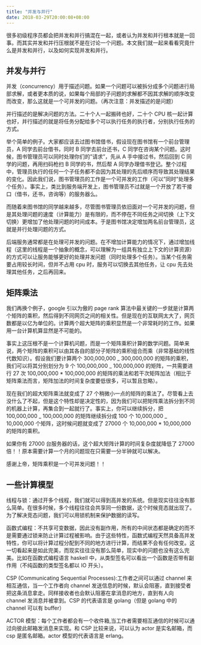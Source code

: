 ```yaml
---
title: "并发与并行"
date: 2018-03-29T20:00:08+08:00
---
```


很多初级程序员都会把并发和并行搞混在一起，或者认为并发和并行根本就是一回事。而其实并发和并行压根就不是在讨论一个问题。本文我们就一起来看看究竟什么是并发和并行，以及如何实现并发和并行。

## 并发与并行

并发（concurrency）用于描述问题。如果一个问题可以被拆分成多个问题进行局部求解，或者更本质的说，如果每个局部的子问题的求解都不因其求解的顺序改变而改变，那么这就是一个可并发的问题。（再次注意：并发描述的是问题）

并行描述的是解决问题的方法。二十个人一起搬砖也好，二十个 CPU 核一起计算也好，并行描述的就是将任务分配给多个可以执行任务的执行者，分别执行任务的方式。

举个简单的例子。大家都应该去过图书馆借书，假设现在图书馆有一个前台管理员，A 同学去前台借书，同时 B 同学去前台还书，C 同学在咨询某个问题。这时候，图书管理员可以同时处理你们的”请求”，先从 A 手中接过书，然后回到 C 同学的问题，再用扫码枪扫 B 同学的书，然后帮 A 同学办理借书登记。整个过程中，管理员执行的任何一个子任务都不会因为其处理的先后顺序而导致其处理结果的变化。因此我们说，图书管理员的工作是一个可并发的工作（可以”同时”处理多个任务）。事实上，类比到服务端开发上，图书管理员不过就是一个开放了若干接口（借书，还书，咨询等）的服务器么。

而随着来图书馆的同学越来越多，尽管图书管理员依旧面对一个可并发的问题，但是其处理问题的速度（计算能力）是有限的，而不停在不同任务之间切换（上下文切换）更增加了他处理问题的时间成本。于是图书馆决定增加两名前台管理员，这就是并行处理问题的方式。

后端服务通常都是在处理可并发的问题。在不增加计算能力的情况下，通过增加线程（这里的线程是一个抽象的概念，可以理解为一组具有独立上下文的计算资源）的方式可以让服务能够更好的处理并发问题（同时处理多个任务）。当某个任务需要占用较长时间，但并不占用 cpu 时，服务可以切换去其他任务，让 cpu 先去处理其他任务，之后再回来。

## 矩阵乘法

我们再换个例子，google 引以为傲的 page rank 算法中最关键的一步就是计算两个矩阵的乘积，然后得到不同网页之间的相关性。但是现在的互联网太大了，网页数都是以亿为单位的。计算两个超大矩阵的乘积显然是一个非常耗时的工作。如果用一台计算机算显然是不可能的。

事实上这压根不是一个计算机问题，而是一个矩阵乘积计算的数学问题。简单来说，两个矩阵的乘积可以由其各自的部分子矩阵的乘积组合而乘（非常基础的线性代数知识）。假设我们要计算两个 300,000,000 _ 300,000,000 的矩阵的乘积，我们可以将其分别划分为 9 个 100,000,000 _ 100,000,000 的矩阵，一共需要进行 27 次 100,000,000 \* 100,000,000 的矩阵的乘法和若干次矩阵加法（相比于矩阵乘法而言，矩阵加法的时间复杂度要低很多，可以暂且忽略）。

现在我们的超大矩阵乘法就变成了 27 个稍微小一点的矩阵的乘法了。尽管看上去没什么了不起，但是这个特性却是决定性的，因为我们可以把矩阵乘法拆分到不同的机器上计算，再集合到一起就行了。事实上，你可以继续拆分，把 100,000,000 _ 100,000,000 的矩阵继续拆分成 100 个 10,000,000 _ 10,000,000 个矩阵，这时候问题就变成了 27000 个 10,000,000 \* 10,000,000 的矩阵的乘积。

如果你有 27000 台服务器的话，这个超大矩阵计算的时间复杂度就降低了 27000 倍！！原本需要计算一个月的问题现在只需要一分半钟就可以解决。

感谢上帝，矩阵乘积是一个可并发问题！！

## 一些计算模型

线程与锁：通过开多个线程，我们就可以得到高并发的系统。但是现实往往没有那么简单。在很多时候，多个线程往往会共享同一份数据，这个时候竞态就出现了。为了解决竞态问题，我们可以用锁机制来保护数据的读写。

函数式编程：不共享可变数据，因此没有副作用，所有的中间状态都是确定的而不是需要通过锁来防止计算过程被影响。由于这些特性，函数式编程天然具备高并发特性，你可以将计算过程分配到不同的地方进行计算，而结果不会有任何改变。这一切看起来是如此完美，而现实往往没有那么简单，现实中的问题也没有这么完美。比如在函数式编程语言 haskell 中，从类型签名可以看出一个函数是否带有副作用（不纯函数的类型签名都以 IO 开头）。

CSP (Communicating Sequential Processes):工作者之间可以通过 channel 来相互通信，当一个工作者向 channel 发送信息的时候，默认会阻塞，直到接受者把这条消息拿走。同样接收者也会默认阻塞在拿消息的地方，直到有人向 channel 发消息并被拿到。CSP 的代表语言是 golang（但是 golang 中的 channel 可以有 buffer）

ACTOR 模型：每个工作者都会有一个收件箱,当工作者需要相互通信的时候可以通过向彼此邮箱发消息来实现。和 CSP 比较来说，可以认为 actor 是实名邮箱，而 csp 是匿名邮箱。actor 模型的代表语言是 erlang。
